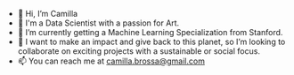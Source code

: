 - 👋 Hi, I’m Camilla
- 👀 I'm a Data Scientist with a passion for Art.
- 🌱 I’m currently getting a Machine Learning Specialization from Stanford.
- 💞️ I want to make an impact and give back to this planet, so I’m looking to collaborate on exciting projects with a sustainable or social focus.
- 📫 You can reach me at camilla.brossa@gmail.com

<!---
camillabrossa/camillabrossa is a ✨ special ✨ repository because its `README.md` (this file) appears on your GitHub profile.
You can click the Preview link to take a look at your changes.
--->
